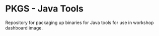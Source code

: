 PKGS - Java Tools
=================

Repository for packaging up binaries for Java tools for use in workshop
dashboard image.
